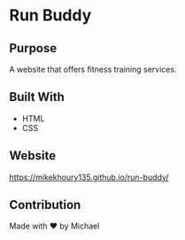 # Run Buddy

## Purpose
A website that offers fitness training services.

## Built With
* HTML
* CSS

## Website
https://mikekhoury135.github.io/run-buddy/

## Contribution
Made with ❤️ by Michael
